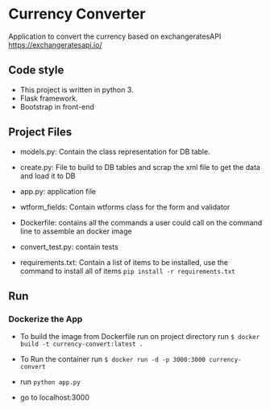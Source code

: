 # Currency Converter

Application to convert the currency based on exchangeratesAPI
https://exchangeratesapi.io/

## Code style

- This project is written in python 3.
- Flask framework.
- Bootstrap in front-end

## Project Files

- models.py: Contain the class representation for DB table.

- create.py: File to build to DB tables and scrap the xml file to get the data and load it to DB

- app.py: application file

- wtform_fields: Contain wtforms class for the form and validator

- Dockerfile: contains all the commands a user could call on the command line to assemble an docker image

- convert_test.py: contain tests

- requirements.txt: Contain a list of items to be installed, use the command to install all of items `pip install -r requirements.txt`

## Run

### Dockerize the App

- To build the image from Dockerfile run on project directory run `$ docker build -t currency-convert:latest . `

- To Run the container run `$ docker run -d -p 3000:3000 currency-convert`

- run `python app.py`

- go to localhost:3000
